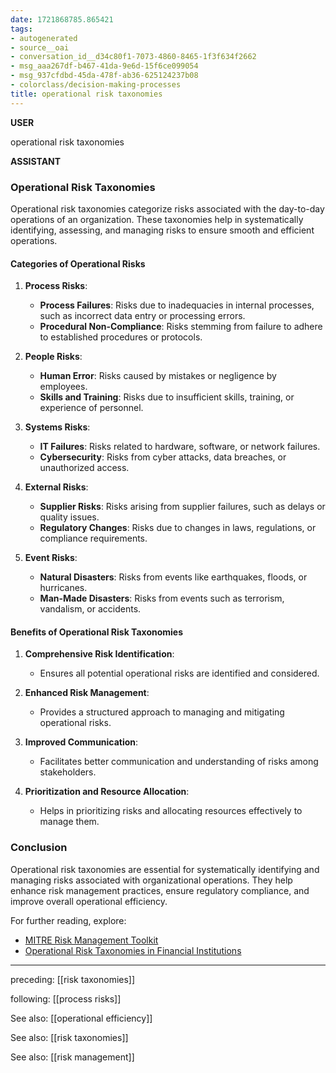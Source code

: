 ```yaml
---
date: 1721868785.865421
tags:
- autogenerated
- source__oai
- conversation_id__d34c80f1-7073-4860-8465-1f3f634f2662
- msg_aaa267df-b467-41da-9e6d-15f6ce099054
- msg_937cfdbd-45da-478f-ab36-625124237b08
- colorclass/decision-making-processes
title: operational risk taxonomies
---
```


**USER**

operational risk taxonomies


**ASSISTANT**

### Operational Risk Taxonomies

Operational risk taxonomies categorize risks associated with the day-to-day operations of an organization. These taxonomies help in systematically identifying, assessing, and managing risks to ensure smooth and efficient operations.

#### Categories of Operational Risks

1. **Process Risks**:
   - **Process Failures**: Risks due to inadequacies in internal processes, such as incorrect data entry or processing errors.
   - **Procedural Non-Compliance**: Risks stemming from failure to adhere to established procedures or protocols.

2. **People Risks**:
   - **Human Error**: Risks caused by mistakes or negligence by employees.
   - **Skills and Training**: Risks due to insufficient skills, training, or experience of personnel.

3. **Systems Risks**:
   - **IT Failures**: Risks related to hardware, software, or network failures.
   - **Cybersecurity**: Risks from cyber attacks, data breaches, or unauthorized access.

4. **External Risks**:
   - **Supplier Risks**: Risks arising from supplier failures, such as delays or quality issues.
   - **Regulatory Changes**: Risks due to changes in laws, regulations, or compliance requirements.

5. **Event Risks**:
   - **Natural Disasters**: Risks from events like earthquakes, floods, or hurricanes.
   - **Man-Made Disasters**: Risks from events such as terrorism, vandalism, or accidents.

#### Benefits of Operational Risk Taxonomies

1. **Comprehensive Risk Identification**:
   - Ensures all potential operational risks are identified and considered.

2. **Enhanced Risk Management**:
   - Provides a structured approach to managing and mitigating operational risks.

3. **Improved Communication**:
   - Facilitates better communication and understanding of risks among stakeholders.

4. **Prioritization and Resource Allocation**:
   - Helps in prioritizing risks and allocating resources effectively to manage them.

### Conclusion

Operational risk taxonomies are essential for systematically identifying and managing risks associated with organizational operations. They help enhance risk management practices, ensure regulatory compliance, and improve overall operational efficiency.

For further reading, explore:
- [MITRE Risk Management Toolkit](http://www2.mitre.org/work/sepo/toolkits/risk/taxonomies/SystemsEngineering.html)
- [Operational Risk Taxonomies in Financial Institutions](https://www.bis.org/bcbs/publ/d354.pdf)


---

preceding: [[risk taxonomies]]  


following: [[process risks]]

See also: [[operational efficiency]]


See also: [[risk taxonomies]]


See also: [[risk management]]